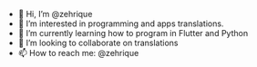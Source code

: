 - 👋 Hi, I’m @zehrique
- 👀 I’m interested in programming and apps translations.
- 🌱 I’m currently learning how to program in Flutter and Python
- 💞️ I’m looking to collaborate on translations 
- 📫 How to reach me: @zehrique

<!---
zehrique/zehrique is a ✨ special ✨ repository because its `README.md` (this file) appears on your GitHub profile.
You can click the Preview link to take a look at your changes.
--->
